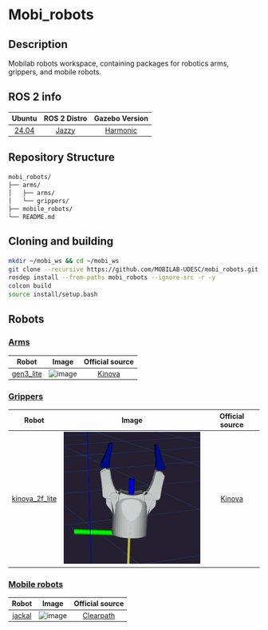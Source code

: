 # Mobi_robots
## Description
Mobilab robots workspace, containing packages for robotics arms, grippers, and mobile robots.

## ROS 2 info
|Ubuntu|ROS 2 Distro|Gazebo Version|
|:----:|:---------------:|:------------:|
|[24.04](https://ubuntu.com/blog/tag/ubuntu-24-04-lts)|[Jazzy](https://docs.ros.org/en/jazzy/index.html)|[Harmonic](https://gazebosim.org/docs/harmonic/getstarted/)|

## Repository Structure
```tree
mobi_robots/
├── arms/
│   ├── arms/
│   └── grippers/
├── mobile_robots/
└── README.md
```

## Cloning and building
``` bash
mkdir ~/mobi_ws && cd ~/mobi_ws
git clone --recursive https://github.com/MOBILAB-UDESC/mobi_robots.git
rosdep install --from-paths mobi_robots --ignore-src -r -y
colcon build
source install/setup.bash
```

## Robots
### [Arms](https://github.com/MOBILAB-UDESC/arms)
|Robot|Image|Official source|
|:---:|:---:|:-------------:|
|[gen3_lite](https://github.com/MOBILAB-UDESC/arms/tree/main/gen3_lite)|![image](![image](https://raw.githubusercontent.com/MOBILAB-UDESC/arms/main/gen3_lite/gen3_lite.png))|[Kinova](https://github.com/Kinovarobotics/ros2_kortex/tree/main)|

### [Grippers](https://github.com/MOBILAB-UDESC/arms/tree/main/grippers)
|Robot|Image|Official source|
|:---:|:---:|:-------------:|
|[kinova_2f_lite](https://github.com/MOBILAB-UDESC/arms/tree/main/gen3_lite)|![image](https://raw.githubusercontent.com/MOBILAB-UDESC/arms/main/grippers/kinova_2f_lite/kinova_2f_lite.png)|[Kinova](https://github.com/Kinovarobotics/ros2_kortex/tree/main)|

### [Mobile robots]()
|Robot|Image|Official source|
|:---:|:---:|:-------------:|
|[jackal]()|![image]()|[Clearpath](https://github.com/jackal)|

